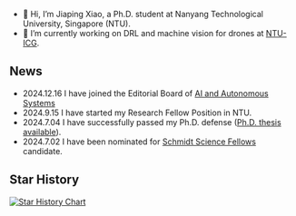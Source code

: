- 👋 Hi, I’m Jiaping Xiao, a Ph.D. student at Nanyang Technological University, Singapore (NTU).
- 🌱 I’m currently working on DRL and machine vision for drones at [NTU-ICG](https://github.com/NTU-ICG).

## News
- 2024.12.16 I have joined the Editorial Board of [AI and Autonomous Systems](https://elspub.com/journals/artificial-intelligence-and-autonomous-systems/editorial/) 
- 2024.9.15 I have started my Research Fellow Position in NTU.
- 2024.7.04 I have successfully passed my Ph.D. defense ([Ph.D. thesis available](https://dr.ntu.edu.sg/handle/10356/179456)).
- 2024.7.02 I have been nominated for [Schmidt Science Fellows](https://schmidtsciencefellows.org/) candidate.

## Star History

[![Star History Chart](https://api.star-history.com/svg?repos=NTU-ICG/CTS-visual-drone-swarm,NTU-ICG/AMS-DRL-for-Pursuit-Evasion,NTU-ICG/multidrone-detection-tracking,xjp99v5/Angle-Constrained-Formation-UAVs&type=Timeline)](https://star-history.com/#NTU-ICG/CTS-visual-drone-swarm&NTU-ICG/AMS-DRL-for-Pursuit-Evasion&NTU-ICG/multidrone-detection-tracking&xjp99v5/Angle-Constrained-Formation-UAVs&Timeline)




